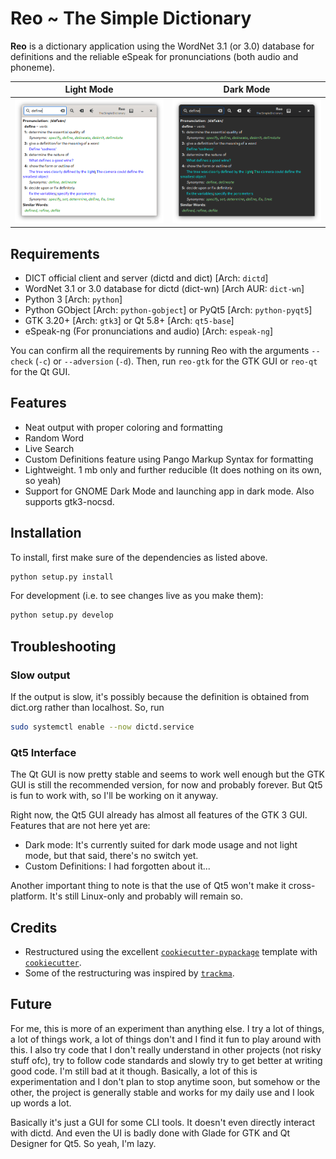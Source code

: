 # Reo ~ The Simple Dictionary

**Reo** is a dictionary application using the WordNet 3.1 (or 3.0) database for definitions and the reliable eSpeak for pronunciations (both audio and phoneme).

Light Mode                             |  Dark Mode
:-------------------------------------:|:-------------------------------------:
![Light Mode](images/ss.png?raw=true)  |  ![Dark Mode](images/ss1.png?raw=true)

## Requirements

* DICT official client and server (dictd and dict) [Arch: `dictd`]
* WordNet 3.1 or 3.0 database for dictd (dict-wn) [Arch AUR: `dict-wn`]
* Python 3 [Arch: `python`]
* Python GObject [Arch: `python-gobject`] or PyQt5 [Arch: `python-pyqt5`]
* GTK 3.20+ [Arch: `gtk3`] or Qt 5.8+ [Arch: `qt5-base`]
* eSpeak-ng (For pronunciations and audio) [Arch: `espeak-ng`]

You can confirm all the requirements by running Reo with the arguments `--check` (`-c`) or `--adversion` (`-d`). Then, run `reo-gtk` for the GTK GUI or `reo-qt` for the Qt GUI.

## Features

* Neat output with proper coloring and formatting
* Random Word
* Live Search
* Custom Definitions feature using Pango Markup Syntax for formatting
* Lightweight. 1 mb only and further reducible (It does nothing on its own, so yeah)
* Support for GNOME Dark Mode and launching app in dark mode. Also supports gtk3-nocsd.

## Installation

To install, first make sure of the dependencies as listed above.

```bash
python setup.py install
```

For development (i.e. to see changes live as you make them):

```bash
python setup.py develop
```

## Troubleshooting

### Slow output

If the output is slow, it's possibly because the definition is obtained from dict.org rather than localhost. So, run

```bash
sudo systemctl enable --now dictd.service
```

### Qt5 Interface

The Qt GUI is now pretty stable and seems to work well enough but the GTK GUI is still the recommended version, for now and probably forever. But Qt5 is fun to work with, so I'll be working on it anyway.

Right now, the Qt5 GUI already has almost all features of the GTK 3 GUI. Features that are not here yet are:

* Dark mode: It's currently suited for dark mode usage and not light mode, but that said, there's no switch yet.
* Custom Definitions: I had forgotten about it...

Another important thing to note is that the use of Qt5 won't make it cross-platform. It's still Linux-only and probably will remain so.

## Credits

* Restructured using the excellent [`cookiecutter-pypackage`](https://github.com/audreyr/cookiecutter-pypackage/) template with [`cookiecutter`](https://github.com/cookiecutter/cookiecutter).
* Some of the restructuring was inspired by [`trackma`](https://github.com/z411/trackma).

## Future

For me, this is more of an experiment than anything else. I try a lot of things, a lot of things work, a lot of things don't and I find it fun to play around with this. I also try code that I don't really understand in other projects (not risky stuff ofc), try to follow code standards and slowly try to get better at writing good code. I'm still bad at it though. Basically, a lot of this is experimentation and I don't plan to stop anytime soon, but somehow or the other, the project is generally stable and works for my daily use and I look up words a lot.

Basically it's just a GUI for some CLI tools. It doesn't even directly interact with dictd. And even the UI is badly done with Glade for GTK and Qt Designer for Qt5. So yeah, I'm lazy.
